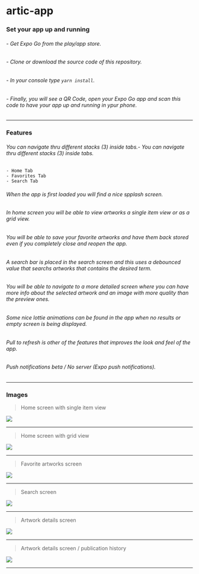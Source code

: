 # artic-app
### Set your app up and running
###### - Get Expo Go from the play/app store.
###### - Clone or download the source code of this repository.
###### - In your console type `yarn install`.
###### - Finally, you will see a QR Code, open your Expo Go app and scan this code to have your app up and running in ypur phone.
----
### Features

######  You can navigate thru different stacks (3) inside tabs.- You can navigate thru different stacks (3) inside tabs.
	- Home Tab
	- Favorites Tab
	- Search Tab

###### When the app is first loaded you will find a nice spplash screen.

###### In home screen you will be able to view artworks a single item view or as a grid view.

###### You will be able to save your favorite artworks and have them back stored even if you completely close and reopen the app.

###### A search bar is placed in the search screen and this uses a debounced value that searchs artworks that contains the desired term.

###### You will be able to navigate to a more detailed screen where you can have more info about the selected artwork and an image with more quality than the preview ones.

###### Some nice lottie animations can be found in the app when no results or empty screen is being displayed.

###### Pull to refresh is other of the features that improves the look and feel of the app.

###### Push notifications beta / No server (Expo push notifications).


----

### Images

> Home screen with single item view

![](https://raw.githubusercontent.com/EstebanCoder2054/artic-app/main/assets/screenshot1.png)

---
> Home screen with grid view

![](https://raw.githubusercontent.com/EstebanCoder2054/artic-app/main/assets/screenshot2.png)

---

> Favorite artworks screen

![](https://raw.githubusercontent.com/EstebanCoder2054/artic-app/main/assets/screenshot6.png)

---

> Search screen

![](https://raw.githubusercontent.com/EstebanCoder2054/artic-app/main/assets/screenshot3.png)

---

> Artwork details screen

![](https://raw.githubusercontent.com/EstebanCoder2054/artic-app/main/assets/screenshot4.png)

---

> Artwork details screen / publication history

![](https://raw.githubusercontent.com/EstebanCoder2054/artic-app/main/assets/screenshot5.png)

---